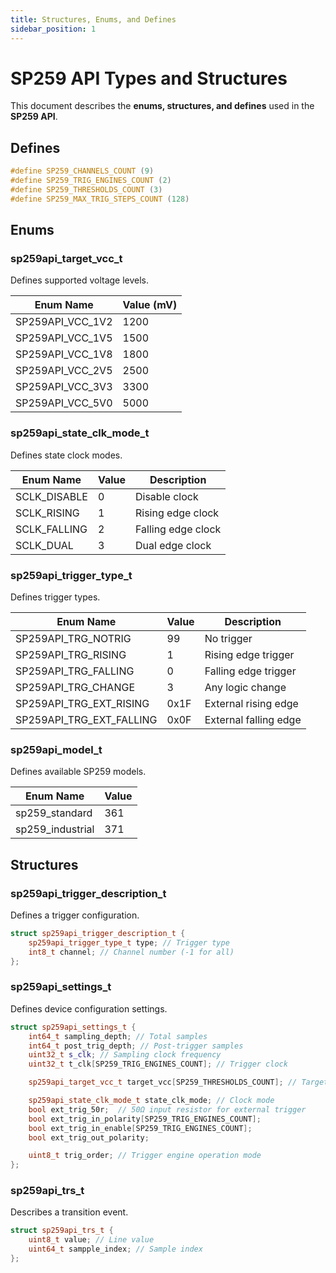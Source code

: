```yaml
---
title: Structures, Enums, and Defines
sidebar_position: 1
---
```


# SP259 API Types and Structures

This document describes the **enums, structures, and defines** used in the **SP259 API**.

## **Defines**

```cpp
#define SP259_CHANNELS_COUNT (9)
#define SP259_TRIG_ENGINES_COUNT (2)
#define SP259_THRESHOLDS_COUNT (3)
#define SP259_MAX_TRIG_STEPS_COUNT (128)
```

## **Enums**

### **sp259api_target_vcc_t**
Defines supported voltage levels.

| Enum Name          | Value (mV) |
|--------------------|-----------|
| SP259API_VCC_1V2  | 1200      |
| SP259API_VCC_1V5  | 1500      |
| SP259API_VCC_1V8  | 1800      |
| SP259API_VCC_2V5  | 2500      |
| SP259API_VCC_3V3  | 3300      |
| SP259API_VCC_5V0  | 5000      |

### **sp259api_state_clk_mode_t**
Defines state clock modes.

| Enum Name     | Value | Description            |
|--------------|-------|------------------------|
| SCLK_DISABLE | 0     | Disable clock         |
| SCLK_RISING  | 1     | Rising edge clock     |
| SCLK_FALLING | 2     | Falling edge clock    |
| SCLK_DUAL    | 3     | Dual edge clock       |

### **sp259api_trigger_type_t**
Defines trigger types.

| Enum Name                | Value | Description               |
|--------------------------|-------|---------------------------|
| SP259API_TRG_NOTRIG      | 99    | No trigger                |
| SP259API_TRG_RISING      | 1     | Rising edge trigger       |
| SP259API_TRG_FALLING     | 0     | Falling edge trigger      |
| SP259API_TRG_CHANGE      | 3     | Any logic change          |
| SP259API_TRG_EXT_RISING  | 0x1F  | External rising edge      |
| SP259API_TRG_EXT_FALLING | 0x0F  | External falling edge     |

### **sp259api_model_t**
Defines available SP259 models.

| Enum Name         | Value |
|-------------------|-------|
| sp259_standard   | 361   |
| sp259_industrial | 371   |

## **Structures**

### **sp259api_trigger_description_t**
Defines a trigger configuration.

```cpp
struct sp259api_trigger_description_t {
    sp259api_trigger_type_t type; // Trigger type
    int8_t channel; // Channel number (-1 for all)
};
```

### **sp259api_settings_t**
Defines device configuration settings.

```cpp
struct sp259api_settings_t {
    int64_t sampling_depth; // Total samples
    int64_t post_trig_depth; // Post-trigger samples
    uint32_t s_clk; // Sampling clock frequency
    uint32_t t_clk[SP259_TRIG_ENGINES_COUNT]; // Trigger clock

    sp259api_target_vcc_t target_vcc[SP259_THRESHOLDS_COUNT]; // Target voltage

    sp259api_state_clk_mode_t state_clk_mode; // Clock mode
    bool ext_trig_50r;  // 50Ω input resistor for external trigger
    bool ext_trig_in_polarity[SP259_TRIG_ENGINES_COUNT];
    bool ext_trig_in_enable[SP259_TRIG_ENGINES_COUNT];
    bool ext_trig_out_polarity;

    uint8_t trig_order; // Trigger engine operation mode
};
```

### **sp259api_trs_t**
Describes a transition event.

```cpp
struct sp259api_trs_t {
    uint8_t value; // Line value
    uint64_t sampple_index; // Sample index
};
```
